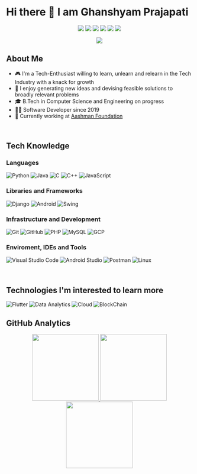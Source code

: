 # Hi there 👋 I am Ghanshyam Prajapati

<p align="center">
<a href="https://www.linkedin.com/in/ghanshyam-prajapati"><img src="https://img.shields.io/badge/-Ghanshyam%20Prajapati-0077B5?style=flat-square&logo=Linkedin&logoColor=white"/></a>
<a href="https://instagram.com/ghanshyam_prajapati_0728"><img src="https://img.shields.io/badge/-@ghanshyam_prajapti_0728-333333?style=flat-square&logo=instagram"/></a>
<a href="https://discord.com/users/Ghanshyam89#4187"><img src="https://img.shields.io/badge/-Ghanshyam89%239622-333333?style=flat-square&logo=discord"/></a>
<a href="https://m.facebook.com/ghanshyam.username"><img src="https://img.shields.io/badge/-Ghanshyam Prajapati-333333?style=flat-square&logo=facebook"/></a>
<a href="https://www.youtube.com/c/GhanshyamTheCOMRADE"><img src="https://img.shields.io/badge/-Ghanshyam The COMRADE-333333?style=flat-square&logo=youtube"/></a>
<a href="https://about.me/ghanshyamprajapati"><img src="https://img.shields.io/badge/-Ghanshyam Prajapati-333333?style=flat-square&logo=aboutme"/></a>
<p align="center"> <img src="https://komarev.com/ghpvc/?username=Ghanshyam89&label=Ghanshyam's%20Profile%20Views&color=135429&style=flat"/> </p>

## About Me 

- 🎮 I'm a Tech-Enthusiast willing to learn, unlearn and relearn in the Tech Industry with a knack for growth
- 🎼 I enjoy generating new ideas and devising feasible solutions to broadly relevant problems
- 🎓 B.Tech in Computer Science and Engineering on progress
- 🧑‍💻 Software Developer since 2019
- 💼 Currently working at <a href="http://www.aasmaanfoundation.org/about.html">Aashman Foundation</a>

</br>

## Tech Knowledge

### Languages
  ![Python](https://img.shields.io/badge/-Python-333333?style=flat&logo=python)
  ![Java](https://img.shields.io/badge/-Java-333333?style=flat&logo=java&logoColor=7e10cc)
  ![C](https://img.shields.io/badge/-C-333333?style=flat&logo=C&logoColor=7e10cc)
  ![C++](https://img.shields.io/badge/-C++-333333?style=flat&logo=cplusplus&logoColor=7e10cc)
  ![JavaScript](https://img.shields.io/badge/-JavaScript-333333?style=flat&logo=javascript)
  
### Libraries and Frameworks
 ![Django](https://img.shields.io/badge/-Django-333333?style=flat&logo=django)
 ![Android](https://img.shields.io/badge/-Android-333333?style=flat&logo=android)
 ![Swing](https://img.shields.io/badge/-Swing-333333?style=flat&logo=java-swing&logoColor=f73636)
   
### Infrastructure and Development
  ![Git](https://img.shields.io/badge/-Git-333333?style=flat&logo=git)
  ![GitHub](https://img.shields.io/badge/-GitHub-333333?style=flat&logo=github)
  ![PHP](https://img.shields.io/badge/-PHP-333333?style=flat&logo=php)
  ![MySQL](https://img.shields.io/badge/-MySQL-333333?style=flat&logo=mysql)
  ![GCP](https://img.shields.io/badge/GCP-Google%20Cloud%20Platform-lightgrey)

### Enviroment, IDEs and Tools
  ![Visual Studio Code](https://img.shields.io/badge/-Visual%20Studio%20Code-333333?style=flat&logo=visual-studio-code&logoColor=007ACC)
  ![Android Studio](https://img.shields.io/badge/-Android%20Studio-333333?style=flat&logo=android-studio&logoColor=007ACC)
  ![Postman](https://img.shields.io/badge/-Postman-333333?style=flat&logo=postman)
  ![Linux](https://img.shields.io/badge/-Linux-333333?style=flat&logo=linux)

</br>

## Technologies I'm interested to learn more 

  ![Flutter](https://img.shields.io/badge/-Flutter-333333?style=flat&logo=flutter&logoColor=42bff5)
  ![Data Analytics](https://img.shields.io/badge/-Data_Analytics-333333?style=flat&logo=python&logoColor=42bff5)
  ![Cloud](https://img.shields.io/badge/-Cloud-333333?style=flat&logo=cloud&logoColor=42bff5)
  ![BlockChain](https://img.shields.io/badge/-BlockChain-333333?style=flat&logo=blockchain&logoColor=42bff5)
</br>

## GitHub Analytics 

<p align="center">
<a href="https://github.com/Ghanshyam89">
  <img height="180em" src="https://github-readme-stats.vercel.app/api?username=Ghanshyam89&count_private=true&show_icons=true&theme=merko" />
  <img height="180em" src="https://github-readme-stats-eight-theta.vercel.app/api/top-langs/?username=Ghanshyam89&theme=merko&layout=compact&langs_count=10&exclude_repo=gamebase&hide=objective-c,c,java" />
  <img align="center" height="180em" src="https://github-readme-streak-stats.herokuapp.com/?user=Ghanshyam89&theme=merko"/>
</a>
</p>


<!--
**DouglasDRF/DouglasDRF** is a ✨ _special_ ✨ repository because its `README.md` (this file) appears on your GitHub profile.

Here are some ideas to get you started:

- 🔭 I’m currently working on ...
- 🌱 I’m currently learning ...
- 👯 I’m looking to collaborate on ...
- 🤔 I’m looking for help with ...
- 💬 Ask me about ...
- 📫 How to reach me: ...
- 😄 Pronouns: ...
- ⚡ Fun fact: ...
-->
